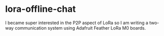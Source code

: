 # lora-offline-chat
I became super interested in the P2P aspect of LoRa so I am writing a two-way communication system using Adafruit Feather LoRa M0 boards.
